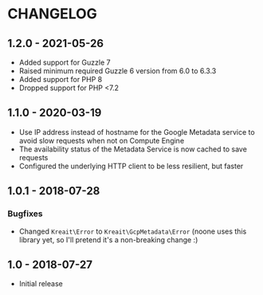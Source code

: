 # CHANGELOG

## 1.2.0 - 2021-05-26

* Added support for Guzzle 7
* Raised minimum required Guzzle 6 version from 6.0 to 6.3.3
* Added support for PHP 8
* Dropped support for PHP <7.2

## 1.1.0 - 2020-03-19

* Use IP address instead of hostname for the Google Metadata service to avoid slow requests when not on Compute Engine
* The availability status of the Metadata Service is now cached to save requests
* Configured the underlying HTTP client to be less resilient, but faster

## 1.0.1 - 2018-07-28

### Bugfixes

* Changed `Kreait\Error` to `Kreait\GcpMetadata\Error` (noone uses this library yet, so I'll pretend it's a non-breaking change :)

## 1.0 - 2018-07-27

* Initial release

